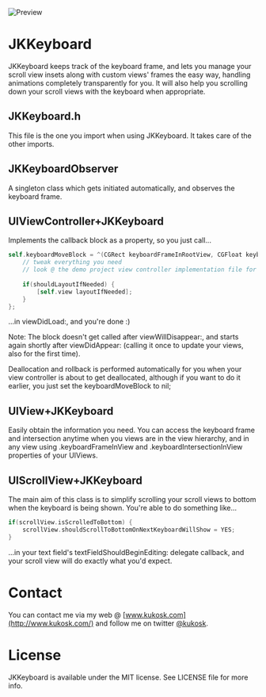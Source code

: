 ![Preview](/JKKeyboard.gif)

# JKKeyboard

JKKeyboard keeps track of the keyboard frame, and lets you manage your scroll view insets along with custom views' frames the easy way, handling animations completely transparently for you. It will also help you scrolling down your scroll views with the keyboard when appropriate.

## JKKeyboard.h

This file is the one you import when using JKKeyboard. It takes care of the other imports.

## JKKeyboardObserver

A singleton class which gets initiated automatically, and observes the keyboard frame.

## UIViewController+JKKeyboard

Implements the callback block as a property, so you just call...

``` objective-c
self.keyboardMoveBlock = ^(CGRect keyboardFrameInRootView, CGFloat keyboardIntersectionInRootView, CGFloat keyboardVisibility, BOOL shouldLayoutIfNeeded) {
	// tweak everything you need
	// look @ the demo project view controller implementation file for more
	
	if(shouldLayoutIfNeeded) {
		[self.view layoutIfNeeded];
	}
};
```

...in viewDidLoad:, and you're done :)

Note: The block doesn't get called after viewWillDisappear:, and starts again shortly after viewDidAppear: (calling it once to update your views, also for the first time).

Deallocation and rollback is performed automatically for you when your view controller is about to get deallocated, although if you want to do it earlier, you just set the keyboardMoveBlock to nil;

## UIView+JKKeyboard

Easily obtain the information you need. You can access the keyboard frame and intersection anytime when you views are in the view hierarchy, and in any view using .keyboardFrameInView and .keyboardIntersectionInView properties of your UIViews.

## UIScrollView+JKKeyboard

The main aim of this class is to simplify scrolling your scroll views to bottom when the keyboard is being shown. You're able to do something like...

``` objective-c
if(scrollView.isScrolledToBottom) {
	scrollView.shouldScrollToBottomOnNextKeyboardWillShow = YES;
}
```

...in your text field's textFieldShouldBeginEditing: delegate callback, and your scroll view will do exactly what you'd expect.

# Contact

You can contact me via my web @ [www.kukosk.com](http://www.kukosk.com/) and follow me on twitter [@kukosk](https://twitter.com/kukosk/).

# License

JKKeyboard is available under the MIT license. See LICENSE file for more info.